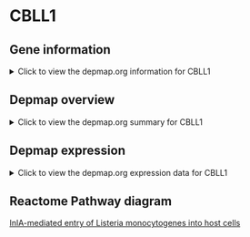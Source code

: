 <h1>CBLL1</h1>

<h2>Gene information</h2>
<details>
  <summary>Click to view the depmap.org information for CBLL1</summary>
  <iframe src="https://depmap.org/portal/gene/CBLL1?tab=about" style="border:none;width:100%;height:800px"></iframe>
</details>

<h2>Depmap overview</h2>
<details>
  <summary>Click to view the depmap.org summary for CBLL1</summary>
  <iframe src="https://depmap.org/portal/gene/CBLL1?tab=overview" style="border:none;width:100%;height:800px"></iframe>
</details>

<h2>Depmap expression</h2>
<details>
  <summary>Click to view the depmap.org expression data for CBLL1</summary>
  <iframe src="https://depmap.org/portal/gene/CBLL1?tab=characterization" style="border:none;width:100%;height:800px"></iframe>
</details>



<h2>Reactome Pathway diagram</h2>
<a href="https://reactome.org/PathwayBrowser/#/R-HSA-8876493" target="_BLANK">InlA-mediated entry of Listeria monocytogenes into host cells</a>




